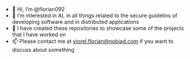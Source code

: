 - 👋 Hi, I’m @florian092
- 👀 I’m interested in AI, in all things related to the secure guidelins of developing software and in distributed applications
- 💞️ I have created these repositories to showcase some of the projects that I have worked on
- 📫 Please contact me at viorel.florian@nobiad.com if you want to discuss about something
<!---
florian092/florian092 is a ✨ special ✨ repository because its `README.md` (this file) appears on your GitHub profile.
You can click the Preview link to take a look at your changes.
--->
